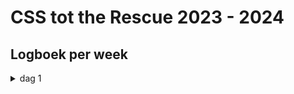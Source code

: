 # CSS tot the Rescue 2023 - 2024

## Logboek per week

<details>
  <summary>dag 1</summary>
  
  ## Wat heb ik gedaan?
Allereerst hebben we het gehad over allemaal 'nieuwe' features van CSS. De groep was verdeeld in kleinere groepen en iedereen kreeg een andere feature om onderzoek naar te doen en dit te presenteren. Het was heel leuk en interessant om te zien wat er allemaal nog meer mogelijk is met CSS en ik heb heel veel zin in dit vak!

We moeten voor de eindopdracht kiezen uit 4 cases. Ik heb gekozen voor een soort morph versie van case 1 & 2. Ik wil een flipperkast maken met CSS. Onmdat je geen random pad kunt zetten met CSS wil ik het niet laten draaien om de bal. De bal zal wel weggeschoten kunnen worden, maar dat pad zal vooral statisch zijn, als in dat hij altijd hetzelfde pad aflegt. Verder is de flipperkast wel helemaal klikbaar. Alle features waar de bal normaal tegenaan komt en wat een geluid of effect zou moeten veroorzaken is nu te veroorzaken door er op de klikken, hoveren, etc. Mocht alles vrij soepel verlopen dan wil ik graag dat je bepaalde onderdelen van de flipperkast kunt aanpassen waardoor de effecten van dat deel van de flipperkast ook veranderen. Ik heb nog niet helemaal visueel hoe ik het eruit wil laten zien, maar ik denk dat ik gewoon begin met maken en er zo wel achterkom hoe ik alles precies wil hebben, omdat ik anders te veel tijd kwijt ga zijn aan het design.

Hieronder de schets die ik heb gemaakt tijdens de les:

![schetsen](/docs/screenshots/flipperkastSchets.jpg)
</details>


<!-- Add a link to your live demo in Github Pages 🌐-->

<!-- ☝️ replace this description with a description of your own work -->

<!-- replace the code in the /docs folder with your own, so you can showcase your work with GitHub Pages 🌍 -->

<!-- Add a nice poster image here at the end of the week, showing off your shiny frontend 📸 -->

<!-- Maybe a table of contents here? 📚 -->

<!-- How about a section that describes how to install this project? 🤓 -->

<!-- ...but how does one use this project? What are its features 🤔 -->

<!-- What external data source is featured in your project and what are its properties 🌠 -->

<!-- Maybe a checklist of done stuff and stuff still on your wishlist? ✅ -->

<!-- How about a license here? 📜 (or is it a licence?) 🤷 -->
